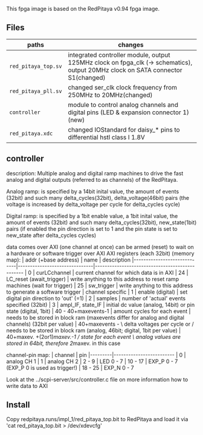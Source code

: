 This fpga image is based on the RedPitaya v0.94 fpga image.

## Files
| paths                         | changes
|-------------------------------|---------
| `red_pitaya_top.sv`           | integrated controller module, output 125MHz clock on fpga_clk (-> schematics), output 20MHz clock on SATA connector S1(changed)
| `red_pitaya_pll.sv`           | changed ser_clk clock frequency from 250MHz to 20MHz(changed)
| `controller`                  | module to control analog channels and digital pins (LED & expansion connector 1)(new)
| `red_pitaya.xdc`              | changed IOStandard for daisy_* pins to differential hstl class I 1.8V 


## controller
description:
Multiple analog and digital ramp machines to drive the fast analog and digital outputs (referred to as channels)  of the RedPitaya.

Analog ramp: 
is specified by a 14bit inital value, the amount of events (32bit) and such many delta_cycles(32bit), delta_voltage(46bit) pairs (the voltage is increased by delta_voltage per cycle for delta_cycles cycle)

Digital ramp: 
is specified by a 1bit enable value, a 1bit inital value, the amount of events (32bit) and such many delta_cycles(32bit), new_state(1bit) pairs (if enabled the pin direction is set to 1 and the pin state is set to new_state after delta_cycles cycles) 


data comes over AXI (one channel at once)
can be armed (reset) to wait on a hardware or software trigger over AXI
AXI registers (each 32bit) (memory map):
| addr (+base address)        | name                          | description
|-----------------------------|-------------------------------|------------------------------------------------
| 0                           | curLCchannel                  | current channel for which data is in AXI
| 24                          | LC_reset (await_trigger)      | write anything to this address to reset ramp machines (wait for trigger)
| 25                          | sw_trigger                    | write anything to this address to generate a software trigger
| channel specific
| 1                           | enable (digital)              | set digital pin direction to 'out' (=1)
| 2                           | samples                       | number of 'actual' events specified (32bit)
| 3                           | ampl_IF, state_IF             | initial dc value (analog, 14bit) or pin state (digital, 1bit) 
| 40 - 40+maxevents-1         | amount cycles for each event  | needs to be stored in block ram (maxevents differ for analog and digital channels) (32bit per value)
| 40+maxevents -              \ delta voltages per cycle or   / needs to be stored in block ram (analog, 46bit; digital, 1bit per value)
| 40+maxev. +(2or1)*maxev.-1  / state for each event          \ analog values are stored in 64bit, therefore 2*maxev. in this case

channel-pin map:
| channel |   pin
|---------|-------------------------
| 0       | analog CH 1
| 1       | analog CH 2
| 2 - 9   | LED 0 - 7
| 10 - 17 | EXP_P 0 - 7 (EXP_P 0 is used as trigger!)
| 18 - 25 | EXP_N 0 - 7

Look at the ../scpi-server/src/controller.c file on more information how to write data to AXI

## Install
Copy redpitaya.runs/impl_1/red_pitaya_top.bit to RedPitaya and load it via 'cat red_pitaya_top.bit > /dev/xdevcfg'
